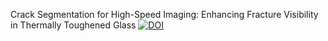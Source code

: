 Crack Segmentation for High-Speed Imaging: Enhancing Fracture Visibility in Thermally Toughened Glass
[![DOI](https://zenodo.org/badge/772555976.svg)](https://zenodo.org/doi/10.5281/zenodo.10821854)
